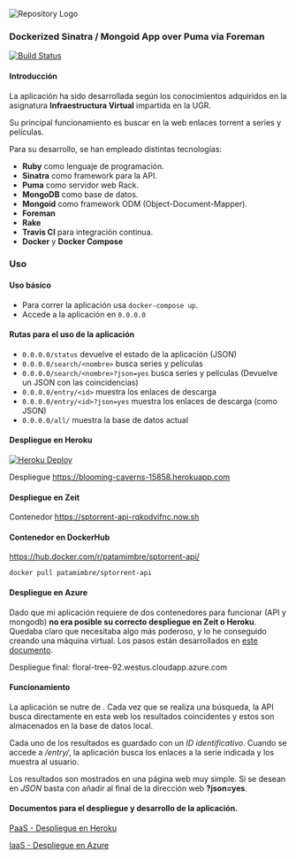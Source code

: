 ![Repository Logo](img/site-banner.png)
### Dockerized Sinatra / Mongoid App over Puma via Foreman

[![Build Status](https://travis-ci.org/patamimbre/sptorrent-api.svg?branch=master)](https://travis-ci.org/patamimbre/sptorrent-api)

#### Introducción 

La aplicación ha sido desarrollada según los conocimientos adquiridos en la asignatura **Infraestructura Virtual** impartida en la UGR. 

Su principal funcionamiento es buscar en la web enlaces torrent a series y películas.

Para su desarrollo, se han empleado distintas tecnologías:

* **Ruby** como lenguaje de programación.
* **Sinatra** como framework para la API.
* **Puma** como servidor web Rack.
* **MongoDB** como base de datos.
* **Mongoid** como framework ODM (Object-Document-Mapper).
* **Foreman**
* **Rake**
* **Travis CI** para integración continua.
* **Docker** y **Docker Compose**

### Uso

#### Uso básico
* Para correr la aplicación usa `docker-compose up`. 
* Accede a la aplicación en `0.0.0.0`

#### Rutas para el uso de la aplicación
* `0.0.0.0/status` devuelve el estado de la aplicación (JSON)
* `0.0.0.0/search/<nombre>` busca series y películas
* `0.0.0.0/search/<nombre>?json=yes` busca series y películas (Devuelve un JSON con las coincidencias)
* `0.0.0.0/entry/<id>` muestra los enlaces de descarga
* `0.0.0.0/entry/<id>?json=yes` muestra los enlaces de descarga (como JSON)
* `0.0.0.0/all/` muestra la base de datos actual

#### Despliegue en Heroku
[![Heroku 
Deploy](https://www.herokucdn.com/deploy/button.svg)](https://sleepy-brushlands-97842.herokuapp.com/)

Despliegue https://blooming-caverns-15858.herokuapp.com

#### Despliegue en Zeit

Contenedor https://sptorrent-api-rqkodvifnc.now.sh

#### Contenedor en DockerHub

https://hub.docker.com/r/patamimbre/sptorrent-api/

`docker pull patamimbre/sptorrent-api`

#### Despliegue en Azure
Dado que mi aplicación requiere de dos contenedores para funcionar (API y mongodb) **no era posible su correcto despliegue en Zeit o Heroku**. Quedaba claro que necesitaba algo más poderoso, y lo he conseguido creando una máquina virtual. Los pasos están desarrollados en [este documento](https://github.com/patamimbre/IV_Trabajos/blob/master/iaas.md). 

Despliegue final: floral-tree-92.westus.cloudapp.azure.com

#### Funcionamiento

La aplicación se nutre de [](http://www.divxtotal2.net). Cada vez que se realiza una búsqueda, la API busca directamente en esta web los resultados coincidentes y estos son almacenados en la base de datos local. 

Cada uno de los resultados es guardado con un *ID identificativo*. Cuando se accede a */entry/<ID>*, la aplicación busca los enlaces a la serie indicada y los muestra al usuario.

Los resultados son mostrados en una página web muy simple. Si se desean en *JSON* basta con añadir al final de la dirección web **?json=yes**.

#### Documentos para el despliegue y desarrollo de la aplicación.

[PaaS - Despliegue en Heroku](https://github.com/patamimbre/IV_Trabajos/blob/master/paas.md)

[IaaS - Despliegue en Azure](https://github.com/patamimbre/IV_Trabajos/blob/master/iaas.md)

